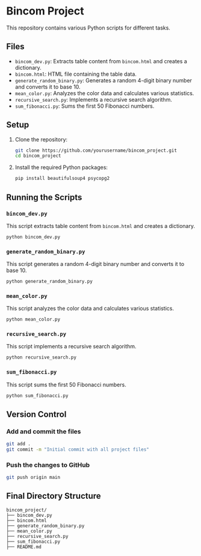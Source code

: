 # Bincom Project

This repository contains various Python scripts for different tasks.

## Files

- `bincom_dev.py`: Extracts table content from `bincom.html` and creates a dictionary.
- `bincom.html`: HTML file containing the table data.
- `generate_random_binary.py`: Generates a random 4-digit binary number and converts it to base 10.
- `mean_color.py`: Analyzes the color data and calculates various statistics.
- `recursive_search.py`: Implements a recursive search algorithm.
- `sum_fibonacci.py`: Sums the first 50 Fibonacci numbers.

## Setup

1. Clone the repository:
   ```sh
   git clone https://github.com/yourusername/bincom_project.git
   cd bincom_project
   ```

2. Install the required Python packages:
   ```sh
   pip install beautifulsoup4 psycopg2
   ```

## Running the Scripts

### `bincom_dev.py`
This script extracts table content from `bincom.html` and creates a dictionary.
```sh
python bincom_dev.py
```

### `generate_random_binary.py`
This script generates a random 4-digit binary number and converts it to base 10.
```sh
python generate_random_binary.py
```

### `mean_color.py`
This script analyzes the color data and calculates various statistics.
```sh
python mean_color.py
```

### `recursive_search.py`
This script implements a recursive search algorithm.
```sh
python recursive_search.py
```

### `sum_fibonacci.py`
This script sums the first 50 Fibonacci numbers.
```sh
python sum_fibonacci.py
```

## Version Control

### Add and commit the files
```sh
git add .
git commit -m "Initial commit with all project files"
```

### Push the changes to GitHub
```sh
git push origin main
```

## Final Directory Structure
```
bincom_project/
├── bincom_dev.py
├── bincom.html
├── generate_random_binary.py
├── mean_color.py
├── recursive_search.py
├── sum_fibonacci.py
├── README.md
```

